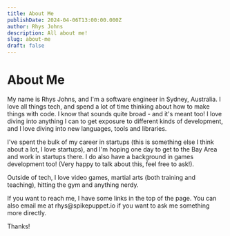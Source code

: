 ```yaml
---
title: About Me
publishDate: 2024-04-06T13:00:00.000Z
author: Rhys Johns
description: All about me!
slug: about-me
draft: false
---
```


# About Me

My name is Rhys Johns, and I'm a software engineer in Sydney, Australia. I love all things tech, and spend a lot of time thinking about how to make things with code. I know that sounds quite broad - and it's meant too! I love diving into anything I can to get exposure to different kinds of development, and I love diving into new languages, tools and libraries.

I've spent the bulk of my career in startups (this is something else I think about a lot, I love startups), and I'm hoping one day to get to the Bay Area and work in startups there. I do also have a background in games development too! (Very happy to talk about this, feel free to ask!).

Outside of tech, I love video games, martial arts (both training and teaching), hitting the gym and anything nerdy.

If you want to reach me, I have some links in the top of the page. You can also email me at rhys\@spikepuppet.io if you want to ask me something more directly.

Thanks!
